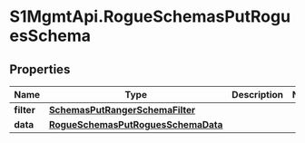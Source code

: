 # S1MgmtApi.RogueSchemasPutRoguesSchema

## Properties
Name | Type | Description | Notes
------------ | ------------- | ------------- | -------------
**filter** | [**SchemasPutRangerSchemaFilter**](SchemasPutRangerSchemaFilter.md) |  | 
**data** | [**RogueSchemasPutRoguesSchemaData**](RogueSchemasPutRoguesSchemaData.md) |  | 


